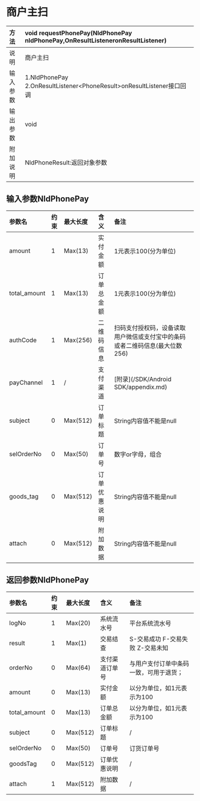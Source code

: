 # 商户主扫

| 方法 | void requestPhonePay\(NldPhonePay nldPhonePay,OnResultListeneronResultListener\) |
| :--- | :--- |
| 说明 | 商户主扫 |
| 输入参数 | 1.NldPhonePay 2.OnResultListener&lt;PhoneResult&gt;onResultListener接口回调 |
| 输出参数 | void |
| 附加说明 | NldPhoneResult:返回对象参数 |

## 输入参数NldPhonePay

| 参数名 | 约束 | 最大长度 | 含义 | 备注 |
| :--- | :--- | :--- | :--- | :--- |
| amount | 1 | Max\(13\) | 实付金额 | 1元表示100\(分为单位\) |
| total\_amount | 1 | Max\(13\) | 订单总金额 | 1元表示100\(分为单位\) |
| authCode | 1 | Max\(256\) | 二维码信息 | 扫码支付授权码，设备读取用户微信或支付宝中的条码或者二维码信息\(最大位数256\) |
| payChannel | 1 | / | 支付渠道 | [附录](/SDK/Android SDK/appendix.md) |
| subject | 0 | Max\(512\) | 订单标题 | String内容值不能是null |
| selOrderNo | 0 | Max\(50\) | 订单号 | 数字or字母，组合 |
| goods\_tag | 0 | Max\(512\) | 订单优惠说明 | String内容值不能是null |
| attach | 0 | Max\(512\) | 附加数据 | String内容值不能是null |

## 返回参数NldPhonePay

| 参数名 | 约束 | 最大长度 | 含义 | 备注 |
| :--- | :--- | :--- | :--- | :--- |
| logNo | 1 | Max\(20\) | 系统流水号 | 平台系统流水号 |
| result | 1 | Max\(1\) | 交易结查 | S-交易成功 F-交易失败 Z-交易未知 |
| orderNo | 0 | Max\(64\) | 支付渠道订单号 | 与用户支付订单中条码一致，可用于退货； |
| amount | 0 | Max\(13\) | 实付金额 | 以分为单位，如1元表示为100 |
| total\_amount | 0 | Max\(13\) | 订单总金额 | 以分为单位，如1元表示为100 |
| subject | 0 | Max\(512\) | 订单标题 | / |
| selOrderNo | 0 | Max\(50\) | 订单号 | 订货订单号 |
| goodsTag | 0 | Max\(512\) | 订单优惠说明 | / |
| attach | 1 | Max\(512\) | 附加数据 | / |



